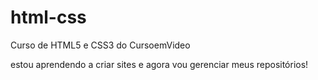# html-css
Curso de HTML5 e CSS3 do CursoemVideo

estou aprendendo a criar sites e agora vou gerenciar meus repositórios!